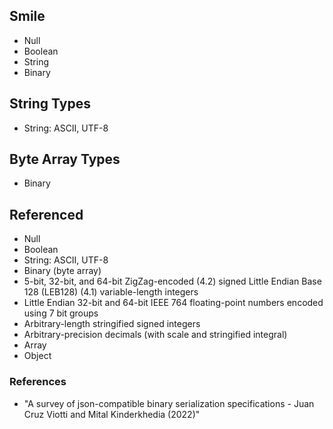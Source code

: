 ## Smile

* Null
* Boolean
* String
* Binary

## String Types

* String: ASCII, UTF-8

## Byte Array Types

* Binary

## Referenced

* Null
* Boolean
* String: ASCII, UTF-8
* Binary (byte array)
* 5-bit, 32-bit, and 64-bit ZigZag-encoded (4.2) signed Little Endian Base 128 (LEB128) (4.1) variable-length integers
* Little Endian 32-bit and 64-bit IEEE 764 floating-point numbers encoded using 7 bit groups
* Arbitrary-length stringified signed integers
* Arbitrary-precision decimals (with scale and stringified integral)
* Array
* Object

### References

* "A survey of json-compatible binary serialization specifications - Juan Cruz Viotti and Mital Kinderkhedia (2022)"